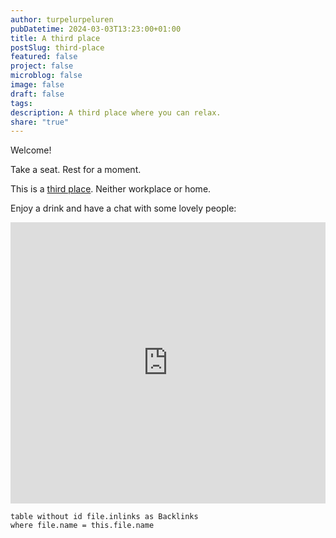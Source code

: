 ```yaml
---
author: turpelurpeluren
pubDatetime: 2024-03-03T13:23:00+01:00
title: A third place
postSlug: third-place
featured: false
project: false
microblog: false
image: false
draft: false
tags: 
description: A third place where you can relax.
share: "true"
---
```


Welcome!

Take a seat. Rest for a moment. 

This is a [third place](https://courier.unesco.org/en/articles/third-places-true-citizen-spaces). Neither workplace or home.

Enjoy a drink and have a chat with some lovely people:

<iframe src="https://www5.cbox.ws/box/?boxid=948822&boxtag=vvqRoz" width="100%" height="450" allowtransparency="yes" allow="autoplay" frameborder="0" marginheight="0" marginwidth="0" scrolling="auto"></iframe>

```dataview
table without id file.inlinks as Backlinks
where file.name = this.file.name
```